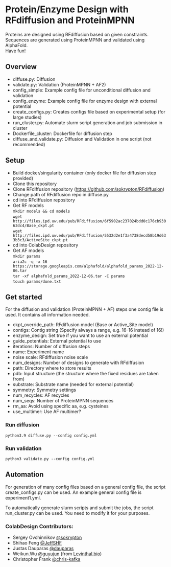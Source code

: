 # Protein/Enzyme Design with RFdiffusion and ProteinMPNN
Proteins are designed using RFdiffusion based on given constraints. 
Sequences are generated using ProteinMPNN and validated using AlphaFold.\
Have fun!

## Overview
- diffuse.py: Diffusion
- validate.py: Validation (ProteinMPNN + AF2)
- config_simple: Example config file for unconditional diffusion and validation
- config_enzyme: Example config file for enzyme design with external potential
- create_configs.py: Creates configs file based on experimental setup (for large studies)
- run_cluster.py: Automate slurm script generation and job submission in cluster
- Dockerfile_cluster: Dockerfile for diffusion step
- diffuse_and_validate.py: Diffusion and Validation in one script (not recommended)

## Setup
- Build docker/singularity container (only docker file for diffusion step provided)
- Clone this repository
- Clone RFdiffusion repository (https://github.com/sokrypton/RFdiffusion)
- Change path of RFdiffusion repo in diffuse.py
- cd into RFdiffusion repository
- Get RF models \
``mkdir models && cd models`` \
``wget http://files.ipd.uw.edu/pub/RFdiffusion/6f5902ac237024bdd0c176cb93063dc4/Base_ckpt.pt`` \
``wget http://files.ipd.uw.edu/pub/RFdiffusion/5532d2e1f3a4738decd58b19d633b3c3/ActiveSite_ckpt.pt``
- cd into ColabDesign repository
- Get AF models \
``mkdir params`` \
``aria2c -q -x 16 https://storage.googleapis.com/alphafold/alphafold_params_2022-12-06.tar``\
``tar -xf alphafold_params_2022-12-06.tar -C params`` \
``touch params/done.txt``

## Get started
For the diffusion and validation (ProteinMPNN + AF) steps one contig file is used. It contains all information needed.
- ckpt_override_path: RFdiffusion model (Base or Active_Site model)
- contigs: Contig string (Specify always a range, e.g. 16-16 instead of 16!)
- enzyme_design: Set true if you want to use an external potential
- guide_potentials: External potential to use
- iterations: Number of diffusion steps
- name: Experiment name
- noise scale: RFdiffusion noise scale
- num_designs: Number of designs to generate with RFdiffusion
- path: Directory where to store results
- pdb: Input structure (the structure where the fixed residues are taken from)
- substrate: Substrate name (needed for external potential)
- symmetry: Symmetry settings
- num_recycles: AF recycles
- num_seqs: Number of ProteinMPNN sequences
- rm_aa: Avoid using specific aa, e.g. cysteines
- use_multimer: Use AF multimer?

### Run diffusion
``python3.9 diffuse.py --config config.yml``

### Run validation
``python3 validate.py --config config.yml``

## Automation
For generation of many config files based on a general config file, the script create_configs.py can be used.
An example general config file is experiment1.yml.

To automatically generate slurm scripts and submit the jobs, the script run_cluster.py can be used.
You need to modify it for your purposes.

### ColabDesign Contributors:
- Sergey Ovchinnikov [@sokrypton](https://github.com/sokrypton)
- Shihao Feng [@JeffSHF](https://github.com/JeffSHF)
- Justas Dauparas [@dauparas](https://github.com/dauparas)
- Weikun.Wu [@guyujun](https://github.com/guyujun) (from [Levinthal.bio](http://levinthal.bio/en/))
- Christopher Frank [@chris-kafka](https://github.com/chris-kafka)
